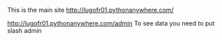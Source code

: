 <!-- Instructions for the assignment

I will have the application deployed on python everywhere  the link is "" -->

This is the main site  http://lugofr01.pythonanywhere.com/


http://lugofr01.pythonanywhere.com/admin  To see data you need to put slash admin

